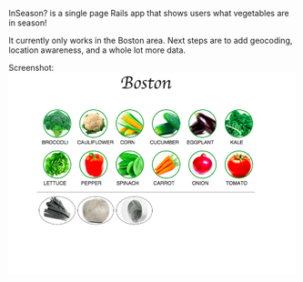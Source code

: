 InSeason? is a single page Rails app that shows users what vegetables are in season!

It currently only works in the Boston area. Next steps are to add geocoding, location awareness, and a whole lot more data.

Screenshot: ![alt tag](summer_vegetables.png)
